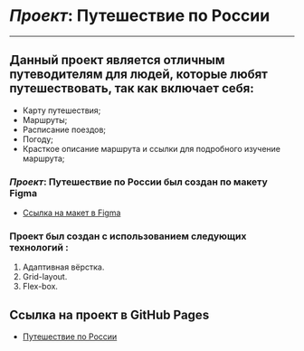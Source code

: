 # **_Проект_: Путешествие по России**

------

## Данный проект является отличным путеводителям для людей, которые любят путешествовать, так как включает себя:

* Карту путешествия;
* Маршруты;
* Расписание поездов;
* Погоду;
* Красткое описание маршрута и ссылки для подробного изучение маршрута;

### **_Проект_: Путешествие по России** был создан по макету **Figma**

* [Ссылка на макет в Figma](https://www.figma.com/file/5S2WSbEFL6awjVWJ0NWL8Q/Sprint-3_-Russia-_-desktop-mobile?node-id=28503%3A0)

### **Проект был создан с использованием следующих технологий :**
1. Адаптивная вёрстка.
2. Grid-layout.
3. Flex-box.

## **Ссылка на проект в GitHub Pages**
* [Путешествие по России](https://bikteevamadina.github.io/russian-travel/)


